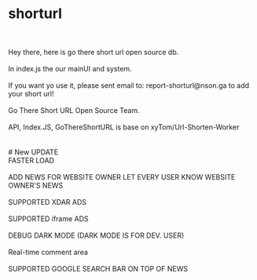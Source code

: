 # shorturl
<br>
<br>Hey there, here is go there short url open source db.</br>
<br>In index.js the our mainUI and system.</br>
<br>If you want yo use it, please sent email to: report-shorturl@nson.ga to add your short url!</br>
<br>Go There Short URL Open Source Team.</br>
<br>API, Index.JS, GoThereShortURL is base on xyTom/Url-Shorten-Worker</br>
<br></br>
# New UPDATE
<br>FASTER LOAD</br>
<br>ADD NEWS FOR WEBSITE OWNER LET EVERY USER KNOW WEBSITE OWNER'S NEWS</br>
<br>SUPPORTED XDAR ADS</br>
<br>SUPPORTED iframe ADS</br>
<br>DEBUG DARK MODE (DARK MODE IS FOR DEV. USER)</br>
<br>Real-time comment area</br>
<br>SUPPORTED GOOGLE SEARCH BAR ON TOP OF NEWS</br>
